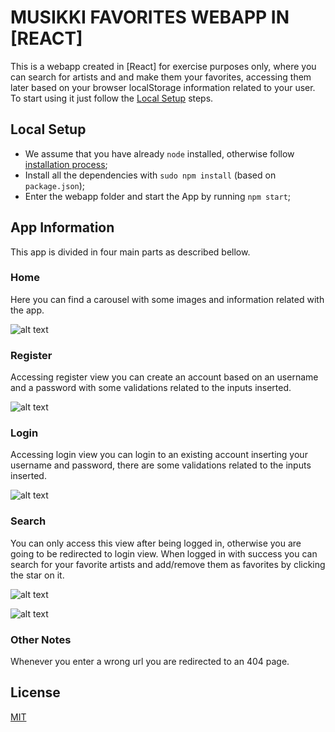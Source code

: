 # MUSIKKI FAVORITES WEBAPP IN [REACT]

This is a webapp created in [React] for exercise purposes only, where you can search for artists and and make them your favorites, accessing them later based on your browser localStorage information related to your user. To start using it just follow the [Local Setup](#local-setup) steps.

## Local Setup
- We assume that you have already `node` installed, otherwise follow [installation process](https://nodejs.org/);
- Install all the dependencies with `sudo npm install` (based on `package.json`);
- Enter the webapp folder and start the App by running `npm start`;

## App Information
This app is divided in four main parts as described bellow.

### Home
Here you can find a carousel with some images and information related with the app.

![alt text](/../master/src/screenshots/screenshot_00.png?raw=true "Home")

### Register
Accessing register view you can create an account based on an username and a password with some validations related to the inputs inserted.

![alt text](/../master/src/screenshots/screenshot_01.png?raw=true "Register")

### Login
Accessing login view you can login to an existing account inserting your username and password, there are some validations related to the inputs inserted.

![alt text](/../master/src/screenshots/screenshot_00.png?raw=true "Login")

### Search
You can only access this view after being logged in, otherwise you are going to be redirected to login view. When logged in with success you can search for your favorite artists and add/remove them as favorites by clicking the star on it.

![alt text](/../master/src/screenshots/screenshot_00.png?raw=true "Search")

![alt text](/../master/src/screenshots/screenshot_00.png?raw=true "Favorites")

### Other Notes
Whenever you enter a wrong url you are redirected to an 404 page.

## License
[MIT](/../master/LICENSE)
